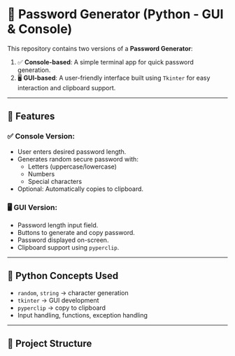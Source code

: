 
# 🔐 Password Generator (Python - GUI & Console)

This repository contains two versions of a **Password Generator**:
1. ✅ **Console-based**: A simple terminal app for quick password generation.
2. 🖥️ **GUI-based**: A user-friendly interface built using `Tkinter` for easy interaction and clipboard support.

---

## 🚀 Features

### ✅ Console Version:
- User enters desired password length.
- Generates random secure password with:
  - Letters (uppercase/lowercase)
  - Numbers
  - Special characters
- Optional: Automatically copies to clipboard.

### 🖥️ GUI Version:
- Password length input field.
- Buttons to generate and copy password.
- Password displayed on-screen.
- Clipboard support using `pyperclip`.

---

## 🧠 Python Concepts Used

- `random`, `string` → character generation
- `tkinter` → GUI development
- `pyperclip` → copy to clipboard
- Input handling, functions, exception handling

---

## 📂 Project Structure

